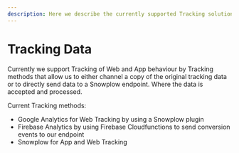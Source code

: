 ```yaml
---
description: Here we describe the currently supported Tracking solutions
---
```


# Tracking Data

Currently we support Tracking of Web and App behaviour by Tracking methods that allow us to either channel a copy of the original tracking data or to directly send data to a Snowplow endpoint. Where the data is accepted and processed.

Current Tracking methods:

* Google Analytics for Web Tracking by using a Snowplow plugin
* Firebase Analytics by using Firebase Cloudfunctions to send conversion events to our endpoint
* Snowplow for App and Web Tracking



